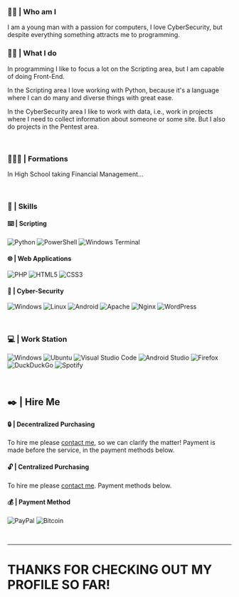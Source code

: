 <br>

<h3>👦🏽 | Who am I</h3>
<p>I am a young man with a passion for computers, I love CyberSecurity, but despite everything something attracts me to programming. </p>

<h3>✍🏽 | What I do</h3>
<p>In programming I like to focus a lot on the Scripting area, but I am capable of doing Front-End.</p>

<p>In the Scripting area I love working with Python, because it's a language where I can do many and diverse things with great ease.</p>

<p>In the CyberSecurity area I like to work with data, i.e., work in projects where I need to collect information about someone or some site. But I also do projects in the Pentest area.</p>

<br>

<h3>👨🏽‍🎓 | Formations</h3>
<p>In High School taking Financial Management...</p>

<br>

<h3>🧠 | Skills</h3>
<h4>⌨️ | Scripting</h4>

![Python](https://img.shields.io/badge/python-3670A0?style=for-the-badge&logo=python&logoColor=ffdd54)
![PowerShell](https://img.shields.io/badge/PowerShell-%235391FE.svg?style=for-the-badge&logo=powershell&logoColor=white)
![Windows Terminal](https://img.shields.io/badge/Windows%20Terminal-%234D4D4D.svg?style=for-the-badge&logo=windows-terminal&logoColor=white)


<h4>🌐 | Web Applications</h4>

![PHP](https://img.shields.io/badge/php-%23777BB4.svg?style=for-the-badge&logo=php&logoColor=white)
![HTML5](https://img.shields.io/badge/html5-%23E34F26.svg?style=for-the-badge&logo=html5&logoColor=white)
![CSS3](https://img.shields.io/badge/css3-%231572B6.svg?style=for-the-badge&logo=css3&logoColor=white)


<h4>📡 | Cyber-Security</h4>

![Windows](https://img.shields.io/badge/Windows-0078D6?style=for-the-badge&logo=windows&logoColor=white)
![Linux](https://img.shields.io/badge/Linux-FCC624?style=for-the-badge&logo=linux&logoColor=black)
![Android](https://img.shields.io/badge/Android-3DDC84?style=for-the-badge&logo=android&logoColor=white)
![Apache](https://img.shields.io/badge/apache-%23D42029.svg?style=for-the-badge&logo=apache&logoColor=white)
![Nginx](https://img.shields.io/badge/nginx-%23009639.svg?style=for-the-badge&logo=nginx&logoColor=white)
![WordPress](https://img.shields.io/badge/WordPress-%23117AC9.svg?style=for-the-badge&logo=WordPress&logoColor=white)

<br>

<h3>💻 | Work Station</h3>

![Windows](https://img.shields.io/badge/Windows-0078D6?style=for-the-badge&logo=windows&logoColor=white)
![Ubuntu](https://img.shields.io/badge/Ubuntu-E95420?style=for-the-badge&logo=ubuntu&logoColor=white)
![Visual Studio Code](https://img.shields.io/badge/Visual%20Studio%20Code-0078d7.svg?style=for-the-badge&logo=visual-studio-code&logoColor=white)
![Android Studio](https://img.shields.io/badge/Android%20Studio-3DDC84.svg?style=for-the-badge&logo=android-studio&logoColor=white)
![Firefox](https://img.shields.io/badge/Firefox-FF7139?style=for-the-badge&logo=Firefox-Browser&logoColor=white)
![DuckDuckGo](https://img.shields.io/badge/DuckDuckGo-DE5833?style=for-the-badge&logo=DuckDuckGo&logoColor=white)
![Spotify](https://img.shields.io/badge/Spotify-1ED760?style=for-the-badge&logo=spotify&logoColor=white)

<br>

<h2>✒️ | Hire Me</h2>
<h4>🔒 | Decentralized Purchasing</h4>
<p>To hire me please <a href="mailto:gc0156@proton.me">contact me</a>, so we can clarify the matter! Payment is made before the service, in the payment methods below.</p>

<h4>🔓 | Centralized Purchasing</h4>
<p>To hire me please <a href="https://www.freelancer.pt/u/gc0156">contact me</a>. Payment methods below.</p>

<h4>💰 | Payment Method</h4>

![PayPal](https://img.shields.io/badge/PayPal-00457C?style=for-the-badge&logo=paypal&logoColor=white)
![Bitcoin](https://img.shields.io/badge/Bitcoin-000?style=for-the-badge&logo=bitcoin&logoColor=white)

<br>

---

<h1>THANKS FOR CHECKING OUT MY PROFILE SO FAR!</h1>
